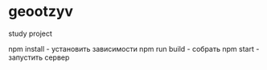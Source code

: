 # geootzyv
study project

npm install - установить зависимости
npm run build - собрать
npm start - запустить сервер
